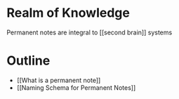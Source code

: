 # Realm of Knowledge
Permanent notes are integral to [[second brain]] systems

# Outline
- [[What is a permanent note]]
- [[Naming Schema for Permanent Notes]]



